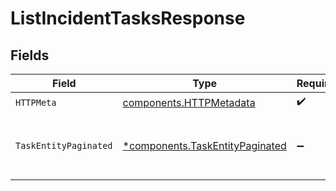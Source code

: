 # ListIncidentTasksResponse


## Fields

| Field                                                                             | Type                                                                              | Required                                                                          | Description                                                                       |
| --------------------------------------------------------------------------------- | --------------------------------------------------------------------------------- | --------------------------------------------------------------------------------- | --------------------------------------------------------------------------------- |
| `HTTPMeta`                                                                        | [components.HTTPMetadata](../../models/components/httpmetadata.md)                | :heavy_check_mark:                                                                | N/A                                                                               |
| `TaskEntityPaginated`                                                             | [*components.TaskEntityPaginated](../../models/components/taskentitypaginated.md) | :heavy_minus_sign:                                                                | Retrieve a list of all tasks for a specific incident                              |